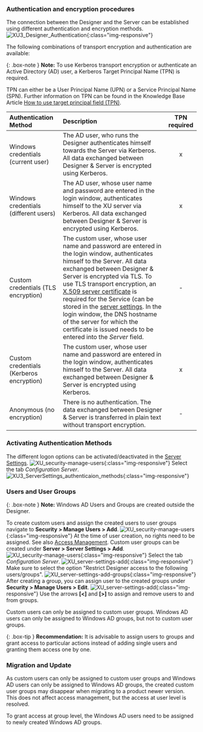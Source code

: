 ### Authentication and encryption procedures
The connection between the Designer and the Server can be established using different authentication and encryption methods. 
![XU3_Designer_Authentication](/img/content/xu/authentication_xu.png){:class="img-responsive"}

The following combinations of transport encryption and authentication are available:

{: .box-note }
**Note:** To use Kerberos transport encryption or authenticate an Active Directory (AD) user, a Kerberos Target Principal Name (TPN) is required. 

TPN can either be a User Principal Name (UPN) or a Service Principal Name (SPN). 
Further information on TPN can be found in the Knowledge Base Article [How to use target principal field (TPN)](https://kb.theobald-software.com/xtract-universal/target-principal-TPN).

| Authentication Method | Description | TPN required |
| :------ |:--- | :---: |
| Windows credentials (current user) | The AD user, who runs the Designer authenticates himself towards the Server via Kerberos. All data exchanged between Designer & Server is encrypted using Kerberos. | x |
| Windows credentials (different users) | The AD user, whose user name and password are entered in the login window, authenticates himself to the XU server via Kerberos. All data exchanged between Designer & Server is encrypted using Kerberos.| x |
| Custom credentials (TLS encryption) | The custom user, whose user name and password are entered in the login window, authenticates himself to the Server. All data exchanged between Designer & Server is encrypted via TLS. To use TLS transport encryption, an [X.509 server certificate](./security/install-x.509-Certificate) is required for the Service (can be stored in the [server settings](../server/server-settings). In the login window, the DNS hostname of the server for which the certificate is issued needs to be entered into the *Server* field. | - |
| Custom credentials (Kerberos encryption) | The custom user, whose user name and password are entered in the login window, authenticates himself to the Server. All data exchanged between Designer & Server is encrypted using Kerberos. | x |  
| Anonymous (no encryption) | There is no authentication. The data exchanged between Designer & Server is transferred in plain text without transport encryption. | - |  


### Activating Authentication Methods 
The different logon options can be activated/deactivated in the [Server Settings](../server/server-settings).
![XU_security-manage-users](/img/content/server-settings_manage.png){:class="img-responsive"}
Select the tab *Configuration Server*.
![XU3_ServerSettings_authenticaion_methods](/img/content/xu/authentisierung_xu.png){:class="img-responsive"}


### Users and User Groups

{: .box-note }
**Note:** Windows AD Users and Groups are created outside the Designer.

To create custom users and assign the created users to user groups navigate to **Security > Manage Users > Add**.
![XU_security-manage-users](/img/content/security-manage-users.png){:class="img-responsive"}
At the time of user creation, no rights need to be assigned. See also [Access Management](./access-management).
Custom user groups can be created under **Server > Server Settings > Add**. 
![XU_security-manage-users](/img/content/server-settings_manage.png){:class="img-responsive"}
Select the tab *Configuration Server*.
![XU_server-settings-add](/img/content/server-settings-add-group.png){:class="img-responsive"}
Make sure to select the option "Restrict Designer access to the following users/groups".
![XU_server-settings-add-groups](/img/content/server-seetings-create-user-group.png){:class="img-responsive"}
After creating a group, you can assign user to the created groups under **Security > Manage Users > Edit**.
![XU_server-settings-add](/img/content/user-management-groups.png){:class="img-responsive"}
Use the arrows **[<]** and **[>]** to assign and remove users to and from groups.

Custom users can only be assigned to custom user groups. Windows AD users can only be assigned to Windows AD groups, but not to custom user groups. 

{: .box-tip }
**Recommendation:** It is advisable to assign users to groups and grant access to particular actions instead of adding single users and granting them access one by one.

### Migration and Update

As custom users can only be assigned to custom user groups and Windows AD users can only be assigned to Windows AD groups, the created custom user groups may disappear when migrating to a product newer version.
This does not affect access management, but the access at user level is resolved. 

To grant access at group level, the Windows AD users need to be assigned to newly created Windows AD groups.




